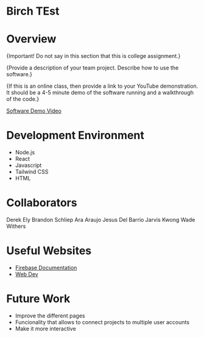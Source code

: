 # Birch TEst
# Overview

{Important!  Do not say in this section that this is college assignment.}

{Provide a description of your team project.  Describe how to use the software.}

{If this is an online class, then provide a link to your YouTube demonstration.  It should be a 4-5 minute demo of the software running and a walkthrough of the code.}

[Software Demo Video](http://youtube.link.goes.here)

# Development Environment
* Node.js
* React
* Javascript
* Tailwind CSS
* HTML

# Collaborators

Derek Ely
Brandon Schliep
Ara Araujo
Jesus Del Barrio
Jarvis Kwong
Wade Withers 

# Useful Websites
* [Firebase Documentation](https://www.google.com/search?q=firebase+documentation&rlz=1C1RXQR_enUS1033US1036&oq=firebase+document&aqs=chrome.0.0i131i433i512j69i57j0i20i263i512j0i512l7.2264j0j4&sourceid=chrome&ie=UTF-8&safe=strict)
* [Web Dev](https://www.youtube.com/watch?v=Ul3y1LXxzdU)

# Future Work
* Improve the different pages
* Funcionality that allows to connect projects to multiple user accounts
* Make it more interactive